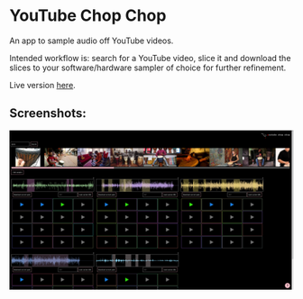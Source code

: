 # YouTube Chop Chop

An app to sample audio off YouTube videos.

Intended workflow is: search for a YouTube video, slice it and download
the slices to your software/hardware sampler of choice for further refinement.

Live version [here](http://134.209.236.65/).

## Screenshots:
![Alt text](/screenshots/app.png?raw=true)
